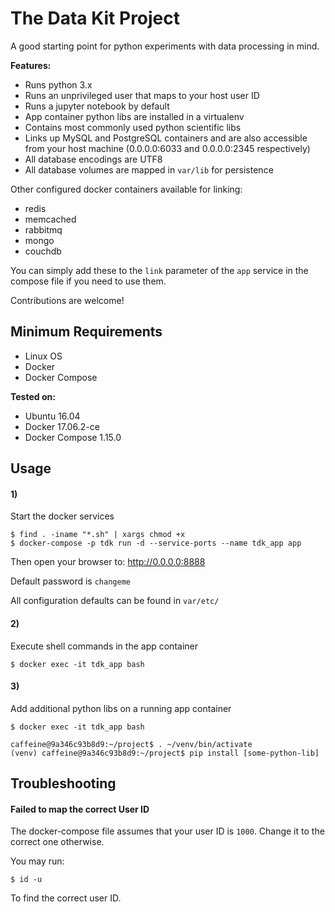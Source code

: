 The Data Kit Project
====================

A good starting point for python experiments with data processing in mind.


**Features:**

- Runs python 3.x
- Runs an unprivileged user that maps to your host user ID
- Runs a jupyter notebook by default
- App container python libs are installed in a virtualenv
- Contains most commonly used python scientific libs
- Links up MySQL and PostgreSQL containers and are also accessible from your
  host machine (0.0.0.0:6033 and 0.0.0.0:2345 respectively)
- All database encodings are UTF8
- All database volumes are mapped in `var/lib` for persistence


Other configured docker containers available for linking:

- redis
- memcached
- rabbitmq
- mongo
- couchdb

You can simply add these to the `link` parameter of the `app` service in the
compose file if you need to use them.


Contributions are welcome!


## Minimum Requirements

- Linux OS
- Docker
- Docker Compose


**Tested on:**

- Ubuntu 16.04
- Docker 17.06.2-ce
- Docker Compose 1.15.0


## Usage

#### 1)

Start the docker services

```
$ find . -iname "*.sh" | xargs chmod +x
$ docker-compose -p tdk run -d --service-ports --name tdk_app app
```

Then open your browser to: http://0.0.0.0:8888

Default password is `changeme`


All configuration defaults can be found in `var/etc/`


#### 2)

Execute shell commands in the app container

```
$ docker exec -it tdk_app bash
```

#### 3)

Add additional python libs on a running app container

```
$ docker exec -it tdk_app bash

caffeine@9a346c93b8d9:~/project$ . ~/venv/bin/activate
(venv) caffeine@9a346c93b8d9:~/project$ pip install [some-python-lib]
```


## Troubleshooting

#### Failed to map the correct User ID

The docker-compose file assumes that your user ID is `1000`. Change it to
the correct one otherwise.

You may run:

```
$ id -u
```

To find the correct user ID.
